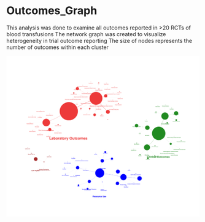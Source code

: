 # Outcomes_Graph

This analysis was done to examine all outcomes reported in >20 RCTs of blood transfusions
The network graph was created to visualize heterogeneity in trial outcome reporting
The size of nodes represents the number of outcomes within each cluster

![Outcomes Network Graph](https://github.com/RazaS/Outcomes_Graph/blob/master/test_file_UKPSR_test32.png)



